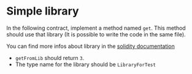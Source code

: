 # Simple library

In the following contract, implement a method named `get`.
This method should use that library (It is possible to write the code in the same file).

You can find more infos about library in the [solidity documentation](https://solidity.readthedocs.io/en/v0.5.10/contracts.html?highlight=library#libraries)

 - `getFromLib` should return `3`.
 - The type name for the library should be `LibraryForTest`
